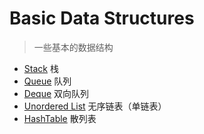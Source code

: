 # Basic Data Structures
> 一些基本的数据结构

- [Stack](./1_Stack.ipynb) 栈
- [Queue](./2_Queue.ipynb) 队列
- [Deque](./3_Deque.ipynb) 双向队列
- [Unordered List](./4_Unordered_List.ipynb) 无序链表（单链表）
- [HashTable](./5_HashTable.ipynb) 散列表
